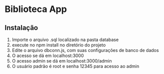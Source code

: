 # Biblioteca App

## Instalação

1. Importe o arquivo .sql localizado na pasta database
2. execute no npm install no diretório do projeto
3. Edite o arquivo dbconn.js, com suas configurações de banco de dados
3. O acesso se dá em localhost:3000
4. O acesso admin se dá em localhost:3000/admin
5. O usuário padrão é root e senha 12345 para acesso ao admin

